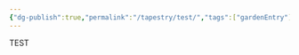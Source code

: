 ```yaml
---
{"dg-publish":true,"permalink":"/tapestry/test/","tags":["gardenEntry"],"dgShowFileTree":true}
---
```




TEST